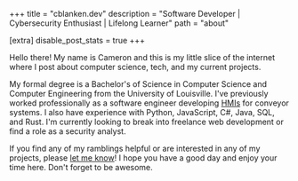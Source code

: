 +++
title = "cblanken.dev"
description = "Software Developer | Cybersecurity Enthusiast | Lifelong Learner"
path = "about"

[extra]
disable_post_stats = true
+++

Hello there! My name is Cameron and this is my little slice of the internet
where I post about computer science, tech, and my current projects.

My formal degree is a Bachelor's of Science in Computer Science and Computer
Engineering from the University of Louisville. I've previously worked
professionally as a software engineer developing
[HMIs](https://realpars.com/what-is-hmi/) for conveyor systems. I also have
experience with Python, JavaScript, C#, Java, SQL, and Rust. I'm currently
looking to break into freelance web development or find a role as a security
analyst.

If you find any of my ramblings helpful or are interested in any of my
projects, please
[let&nbsp;me&nbsp;know](contact@cblanken.dev)! I hope
you have a good day and enjoy your time here. Don't forget to be awesome.
